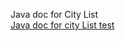 <a>Java doc for City List</a><br>
<a href = "https://labib108.github.io/CityList/com/example/citylist/CityListTest.html" >Java doc for city List test</a>
